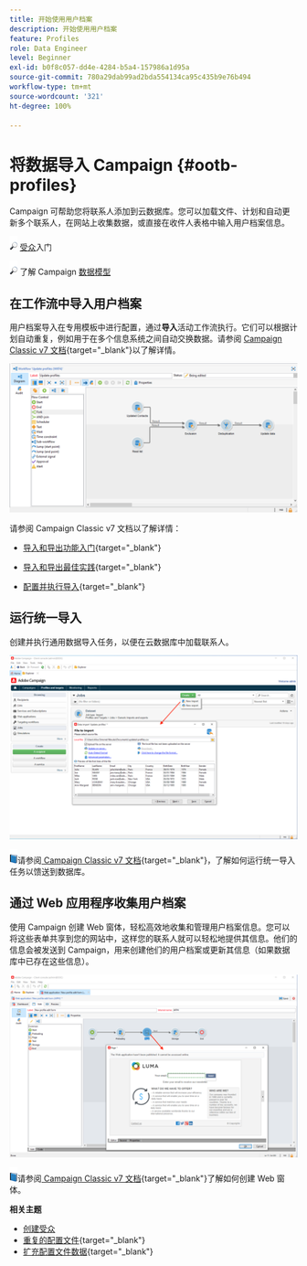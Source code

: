 ```yaml
---
title: 开始使用用户档案
description: 开始使用用户档案
feature: Profiles
role: Data Engineer
level: Beginner
exl-id: b0f8c057-dd4e-4284-b5a4-157986a1d95a
source-git-commit: 780a29dab99ad2bda554134ca95c435b9e76b494
workflow-type: tm+mt
source-wordcount: '321'
ht-degree: 100%

---
```


# 将数据导入 Campaign {#ootb-profiles}

Campaign 可帮助您将联系人添加到云数据库。您可以加载文件、计划和自动更新多个联系人，在网站上收集数据，或直接在收件人表格中输入用户档案信息。

![](../assets/do-not-localize/glass.png) [受众](audiences.md)入门

![](../assets/do-not-localize/glass.png) 了解 Campaign [数据模型](../dev/datamodel.md)

## 在工作流中导入用户档案

用户档案导入在专用模板中进行配置，通过&#x200B;**导入**&#x200B;活动工作流执行。它们可以根据计划自动重复，例如用于在多个信息系统之间自动交换数据。请参阅 [Campaign Classic v7 文档](https://experienceleague.adobe.com/docs/campaign-classic/using/getting-started/importing-and-exporting-data/import-export-workflows.html?lang=zh-Hans){target=&quot;_blank&quot;}以了解详情。

![](assets/import-wf.png)

请参阅 Campaign Classic v7 文档以了解详情：

* [导入和导出功能入门](https://experienceleague.adobe.com/docs/campaign-classic/using/getting-started/importing-and-exporting-data/get-started-data-import-export.html?lang=zh-Hans){target=&quot;_blank&quot;}

* [导入和导出最佳实践](https://experienceleague.adobe.com/docs/campaign-classic/using/getting-started/importing-and-exporting-data/best-practices/import-export-best-practices.html?lang=zh-Hans){target=&quot;_blank&quot;}

* [配置并执行导入](https://experienceleague.adobe.com/docs/campaign-classic/using/getting-started/importing-and-exporting-data/generic-imports-exports/executing-import-jobs.html?lang=zh-Hans){target=&quot;_blank&quot;}

## 运行统一导入

创建并执行通用数据导入任务，以便在云数据库中加载联系人。

![](assets/new-import.png)

![](../assets/do-not-localize/book.png)请参阅[ Campaign Classic v7 文档](https://experienceleague.adobe.com/docs/campaign-classic/using/getting-started/importing-and-exporting-data/generic-imports-exports/about-generic-imports-exports.html?lang=zh-Hans){target=&quot;_blank&quot;}，了解如何运行统一导入任务以馈送到数据库。

## 通过 Web 应用程序收集用户档案

使用 Campaign 创建 Web 窗体，轻松高效地收集和管理用户档案信息。您可以将这些表单共享到您的网站中，这样您的联系人就可以轻松地提供其信息。他们的信息会被发送到 Campaign，用来创建他们的用户档案或更新其信息（如果数据库中已存在这些信息）。

![](assets/web-form-page.png)

![](../assets/do-not-localize/book.png)请参阅[ Campaign Classic v7 文档](https://experienceleague.adobe.com/docs/campaign-classic/using/designing-content/web-forms/about-web-forms.html?lang=zh-Hans){target=&quot;_blank&quot;}了解如何创建 Web 窗体。

**相关主题**

* [创建受众](audiences.md)
* [重复的配置文件](https://experienceleague.adobe.com/docs/campaign-classic/using/automating-with-workflows/use-cases/data-management/deduplication-merge.html?lang=zh-Hans){target=&quot;_blank&quot;}
* [扩充配置文件数据](https://experienceleague.adobe.com/docs/campaign-classic/using/automating-with-workflows/use-cases/data-management/enriching-data.html?lang=zh-Hans){target=&quot;_blank&quot;}

